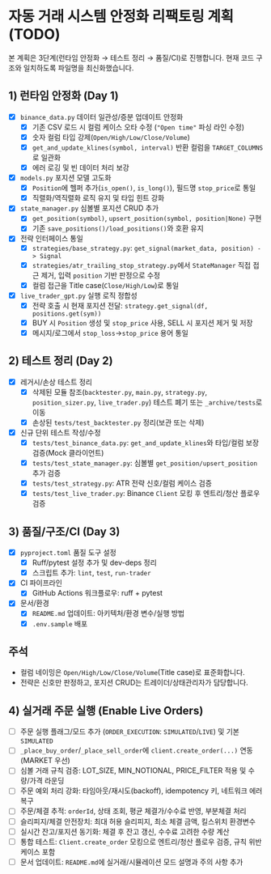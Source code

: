 # 자동 거래 시스템 안정화 리팩토링 계획 (TODO)

본 계획은 3단계(런타임 안정화 → 테스트 정리 → 품질/CI)로 진행합니다. 현재 코드 구조와 일치하도록 파일명을 최신화했습니다.

## 1) 런타임 안정화 (Day 1)

- [x] `binance_data.py` 데이터 일관성/증분 업데이트 안정화
    - [x] 기존 CSV 로드 시 컬럼 케이스 오타 수정 (`"Open time"` 파싱 라인 수정)
    - [x] 숫자 컬럼 타입 강제(`Open/High/Low/Close/Volume`)
    - [x] `get_and_update_klines(symbol, interval)` 반환 컬럼을 `TARGET_COLUMNS`로 일관화
    - [x] 에러 로깅 및 빈 데이터 처리 보강
- [x] `models.py` 포지션 모델 고도화
    - [x] `Position`에 헬퍼 추가(`is_open()`, `is_long()`), 필드명 `stop_price`로 통일
    - [x] 직렬화/역직렬화 로직 유지 및 타입 힌트 강화
- [x] `state_manager.py` 심볼별 포지션 CRUD 추가
    - [x] `get_position(symbol)`, `upsert_position(symbol, position|None)` 구현
    - [x] 기존 `save_positions()/load_positions()`와 호환 유지
- [x] 전략 인터페이스 통일
    - [x] `strategies/base_strategy.py`: `get_signal(market_data, position) -> Signal`
    - [x] `strategies/atr_trailing_stop_strategy.py`에서 `StateManager` 직접 접근 제거, 입력 `position` 기반 판정으로 수정
    - [x] 컬럼 접근을 Title case(`Close/High/Low`)로 통일
- [x] `live_trader_gpt.py` 실행 로직 정합성
    - [x] 전략 호출 시 현재 포지션 전달: `strategy.get_signal(df, positions.get(sym))`
    - [x] BUY 시 `Position` 생성 및 `stop_price` 사용, SELL 시 포지션 제거 및 저장
    - [x] 메시지/로그에서 `stop_loss`→`stop_price` 용어 통일

## 2) 테스트 정리 (Day 2)

- [x] 레거시/손상 테스트 정리
    - [x] 삭제된 모듈 참조(`backtester.py`, `main.py`, `strategy.py`, `position_sizer.py`, `live_trader.py`) 테스트 폐기 또는 `_archive/tests`로 이동
    - [x] 손상된 `tests/test_backtester.py` 정리(보관 또는 삭제)
- [x] 신규 단위 테스트 작성/수정
    - [x] `tests/test_binance_data.py`: `get_and_update_klines`와 타입/컬럼 보장 검증(Mock 클라이언트)
    - [x] `tests/test_state_manager.py`: 심볼별 `get_position/upsert_position` 추가 검증
    - [x] `tests/test_strategy.py`: ATR 전략 신호/컬럼 케이스 검증
    - [x] `tests/test_live_trader.py`: Binance `Client` 모킹 후 엔트리/청산 플로우 검증

## 3) 품질/구조/CI (Day 3)

- [x] `pyproject.toml` 품질 도구 설정
    - [x] Ruff/pytest 설정 추가 및 dev-deps 정리
    - [x] 스크립트 추가: `lint`, `test`, `run-trader`
- [x] CI 파이프라인
    - [x] GitHub Actions 워크플로우: ruff + pytest
- [x] 문서/환경
    - [x] `README.md` 업데이트: 아키텍처/환경 변수/실행 방법
    - [x] `.env.sample` 배포

## 주석
- 컬럼 네이밍은 `Open/High/Low/Close/Volume`(Title case)로 표준화합니다.
- 전략은 신호만 판정하고, 포지션 CRUD는 트레이더/상태관리자가 담당합니다.

## 4) 실거래 주문 실행 (Enable Live Orders)

- [ ] 주문 실행 플래그/모드 추가 (`ORDER_EXECUTION`: `SIMULATED`/`LIVE`) 및 기본 `SIMULATED`
- [ ] `_place_buy_order`/`_place_sell_order`에 `client.create_order(...)` 연동 (MARKET 우선)
- [ ] 심볼 거래 규칙 검증: LOT_SIZE, MIN_NOTIONAL, PRICE_FILTER 적용 및 수량/가격 라운딩
- [ ] 주문 예외 처리 강화: 타임아웃/재시도(backoff), idempotency 키, 네트워크 에러 복구
- [ ] 주문/체결 추적: `orderId`, 상태 조회, 평균 체결가/수수료 반영, 부분체결 처리
- [ ] 슬리피지/체결 안전장치: 최대 허용 슬리피지, 최소 체결 금액, 킬스위치 환경변수
- [ ] 실시간 잔고/포지션 동기화: 체결 후 잔고 갱신, 수수료 고려한 수량 계산
- [ ] 통합 테스트: `Client.create_order` 모킹으로 엔트리/청산 플로우 검증, 규칙 위반 케이스 포함
- [ ] 문서 업데이트: `README.md`에 실거래/시뮬레이션 모드 설명과 주의 사항 추가
